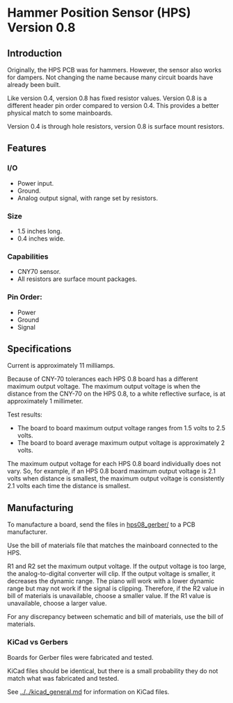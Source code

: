 # Hammer Position Sensor (HPS) Version 0.8

## Introduction

Originally, the HPS PCB was for hammers.  However, the sensor also works for dampers.  Not changing the name because many circuit boards have already been built.

Like version 0.4, version 0.8 has fixed resistor values. Version 0.8 is a different header pin order compared to version 0.4. This provides a better physical match to some mainboards.

Version 0.4 is through hole resistors, version 0.8 is surface mount resistors.

## Features

### I/O
* Power input.
* Ground.
* Analog output signal, with range set by resistors.

### Size
* 1.5 inches long.
* 0.4 inches wide.

### Capabilities
* CNY70 sensor.
* All resistors are surface mount packages.

### Pin Order:
* Power
* Ground
* Signal

## Specifications

Current is approximately 11 milliamps.

Because of CNY-70 tolerances each HPS 0.8 board has a different maximum output voltage. The maximum output voltage is when the distance from the CNY-70 on the HPS 0.8, to a white reflective surface, is at approximately 1 millimeter.

Test results:
* The board to board maximum output voltage ranges from 1.5 volts to 2.5 volts.
* The board to board average maximum output voltage is approximately 2 volts.

The maximum output voltage for each HPS 0.8 board individually does not vary. So, for example, if an HPS 0.8 board maximum output voltage is 2.1 volts when distance is smallest, the maximum output voltage is consistently 2.1 volts each time the distance is smallest.

## Manufacturing

To manufacture a board, send the files in [hps08_gerber/](hps08_gerber/) to a PCB manufacturer.

Use the bill of materials file that matches the mainboard connected to the HPS.

R1 and R2 set the maximum output voltage. If the output voltage is too large, the analog-to-digital converter will clip. If the output voltage is smaller, it decreases the dynamic range. The piano will work with a lower dynamic range but may not work if the signal is clipping. Therefore, if the R2 value in bill of materials is unavailable, choose a smaller value. If the R1 value is unavailable, choose a larger value.

For any discrepancy between schematic and bill of materials, use the bill of materials.

### KiCad vs Gerbers

Boards for Gerber files were fabricated and tested.

KiCad files should be identical, but there is a small probability they do not match what was fabricated and tested.

See [../../kicad_general.md](../../kicad_general.md) for information on KiCad files.